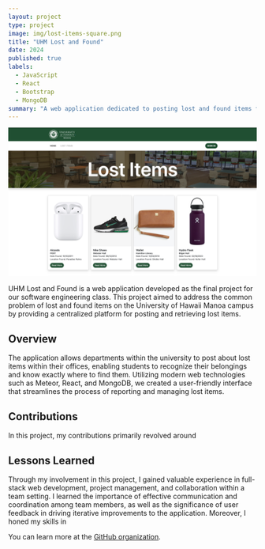 ```yaml
---
layout: project
type: project
image: img/lost-items-square.png
title: "UHM Lost and Found"
date: 2024
published: true
labels:
  - JavaScript
  - React
  - Bootstrap
  - MongoDB
summary: "A web application dedicated to posting lost and found items for the University of Hawaii Manoa campus."
---
```

<p align="center">
  <img src="../img/lost-items-full.png" />
</p>

UHM Lost and Found is a web application developed as the final project for our software engineering class. This project aimed to address the common problem of lost and found items on the University of Hawaii Manoa campus by providing a centralized platform for posting and retrieving lost items.

## Overview
The application allows departments within the university to post about lost items within their offices, enabling students to recognize their belongings and know exactly where to find them. Utilizing modern web technologies such as Meteor, React, and MongoDB, we created a user-friendly interface that streamlines the process of reporting and managing lost items.

## Contributions
In this project, my contributions primarily revolved around

## Lessons Learned
Through my involvement in this project, I gained valuable experience in full-stack web development, project management, and collaboration within a team setting. I learned the importance of effective communication and coordination among team members, as well as the significance of user feedback in driving iterative improvements to the application. Moreover, I honed my skills in 

You can learn more at the [GitHub organization](https://github.com/uhm-lost-and-found).
